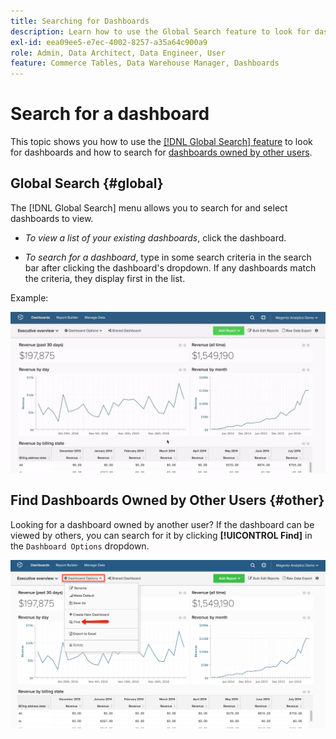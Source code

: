 ```yaml
---
title: Searching for Dashboards
description: Learn how to use the Global Search feature to look for dashboards and how to search for dashboards owned by other users.
exl-id: eea09ee5-e7ec-4002-8257-a35a64c900a9
role: Admin, Data Architect, Data Engineer, User
feature: Commerce Tables, Data Warehouse Manager, Dashboards
---
```

# Search for a dashboard

This topic shows you how to use the [[!DNL Global Search] feature](#global) to look for dashboards and how to search for [dashboards owned by other users](#other).

## Global Search {#global}

The [!DNL Global Search] menu allows you to search for and select dashboards to view.

* *To view a list of your existing dashboards*, click the dashboard.

* *To search for a dashboard*, type in some search criteria in the search bar after clicking the dashboard's dropdown. If any dashboards match the criteria, they display first in the list.

Example:

![dashboard global search](../../assets/dboard-global-search.gif)

## Find Dashboards Owned by Other Users {#other}

Looking for a dashboard owned by another user? If the dashboard can be viewed by others, you can search for it by clicking **[!UICONTROL Find]** in the `Dashboard Options` dropdown.

![find dashboards](../../assets/find-dboards-other-owners.png)

